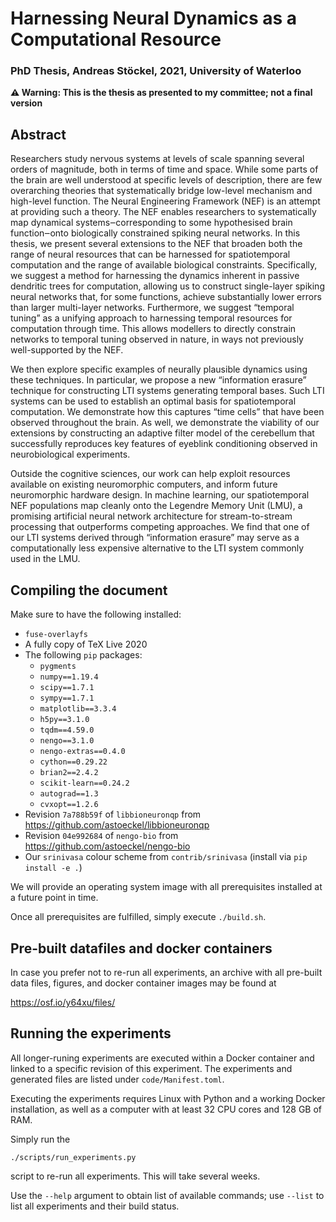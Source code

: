 # Harnessing Neural Dynamics as a Computational Resource
### PhD Thesis, Andreas Stöckel, 2021, University of Waterloo

**⚠ Warning: This is the thesis as presented to my committee; not a final version**

## Abstract

Researchers study nervous systems at levels of scale spanning several orders of magnitude, both in terms of time and space.
While some parts of the brain are well understood at specific levels of description, there are few overarching theories that systematically bridge low-level mechanism and high-level function.
The Neural Engineering Framework (NEF) is an attempt at providing such a theory.
The NEF enables researchers to systematically map dynamical systems‒corresponding to some hypothesised brain function‒onto biologically constrained spiking neural networks.
In this thesis, we present several extensions to the NEF that broaden both the range of neural resources that can be harnessed for spatiotemporal computation and the range of available biological constraints.
Specifically, we suggest a method for harnessing the dynamics inherent in passive dendritic trees for computation, allowing us to construct single-layer spiking neural networks that, for some functions, achieve substantially lower errors than larger multi-layer networks.
Furthermore, we suggest “temporal tuning” as a unifying approach to harnessing temporal resources for computation through time.
This allows modellers to directly constrain networks to temporal tuning observed in nature, in ways not previously well-supported by the NEF.

We then explore specific examples of neurally plausible dynamics using these techniques.
In particular, we propose a new “information erasure” technique for constructing LTI systems generating temporal bases.
Such LTI systems can be used to establish an optimal basis for spatiotemporal computation.
We demonstrate how this captures “time cells” that have been observed throughout the brain.
As well, we demonstrate the viability of our extensions by constructing an adaptive filter model of the cerebellum that successfully reproduces key features of eyeblink conditioning observed in neurobiological experiments.

Outside the cognitive sciences, our work can help exploit resources available on existing neuromorphic computers, and inform future neuromorphic hardware design.
In machine learning, our spatiotemporal NEF populations map cleanly onto the Legendre Memory Unit (LMU), a promising artificial neural network architecture for stream-to-stream processing that outperforms competing approaches.
We find that one of our LTI systems derived through “information erasure” may serve as a computationally less expensive alternative to the LTI system commonly used in the LMU.

## Compiling the document

Make sure to have the following installed:

* `fuse-overlayfs`
* A fully copy of TeX Live 2020
* The following `pip` packages:
  * `pygments`
  * `numpy==1.19.4`
  * `scipy==1.7.1`
  * `sympy==1.7.1`
  * `matplotlib==3.3.4`
  * `h5py==3.1.0`
  * `tqdm==4.59.0`
  * `nengo==3.1.0`
  * `nengo-extras==0.4.0`
  * `cython==0.29.22`
  * `brian2==2.4.2`
  * `scikit-learn==0.24.2`
  * `autograd==1.3`
  * `cvxopt==1.2.6`
* Revision `7a788b59f` of `libbioneuronqp` from https://github.com/astoeckel/libbioneuronqp
* Revision `04e992684` of `nengo-bio` from https://github.com/astoeckel/nengo-bio
* Our `srinivasa` colour scheme from `contrib/srinivasa` (install via `pip install -e .`)

We will provide an operating system image with all prerequisites installed at a future point in time.

Once all prerequisites are fulfilled, simply execute `./build.sh`.

## Pre-built datafiles and docker containers

In case you prefer not to re-run all experiments, an archive with all pre-built data files, figures, and docker container images may be found at

https://osf.io/y64xu/files/


## Running the experiments

All longer-runing experiments are executed within a Docker container and linked to a specific revision of this experiment.
The experiments and generated files are listed under `code/Manifest.toml`.

Executing the experiments requires Linux with Python and a working Docker installation, as well as a computer with at least 32 CPU cores and 128 GB of RAM.

Simply run the
```
./scripts/run_experiments.py
```
script to re-run all experiments. This will take several weeks.

Use the `--help` argument to obtain list of available commands; use `--list` to list all experiments and their build status.

